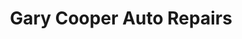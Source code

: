 ---
title: "Gary Cooper Auto Repairs"
url: /castell-newydd-emlyn-newcastle-emlyn/gary-cooper-auto-repairs/
shop: Autowerkstatt
---